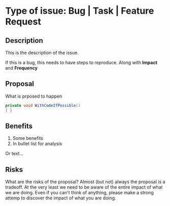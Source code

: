 # Type of issue: Bug | Task | Feature Request

Description
---

This is the description of the issue.

If this is a bug, this needs to have steps to reproduce. Along with **Impact** and **Frequency**

Proposal
---

What is prposed to happen

``` C#
private void WithCodeIfPossible()
{ }
```

Benefits
---

1. Some benefits
1. In bullet list for analysis

Or text...

Risks
---

What are the risks of the proposal? Almost (but not) always the proposal is a tradeoff. At the very least we need to be aware of the entire impact of what we are doing. Even if you can't think of anything, please make a strong attemp to discover the impact of what you are doing.